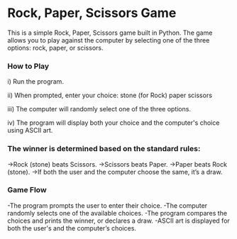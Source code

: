# Rock, Paper, Scissors Game
This is a simple Rock, Paper, Scissors game built in Python. The game allows you to play against the computer by selecting one of the three options: rock, paper, or scissors.

### How to Play
i) Run the program.

ii) When prompted, enter your choice:
          stone (for Rock)
          paper
          scissors
          
iii) The computer will randomly select one of the three options.

iv) The program will display both your choice and the computer's choice using ASCII art.

### The winner is determined based on the standard rules:
->Rock (stone) beats Scissors.
->Scissors beats Paper.
->Paper beats Rock (stone).
->If both the user and the computer choose the same, it’s a draw.

### Game Flow
-The program prompts the user to enter their choice.
-The computer randomly selects one of the available choices.
-The program compares the choices and prints the winner, or declares a draw.
-ASCII art is displayed for both the user's and the computer’s choices.
